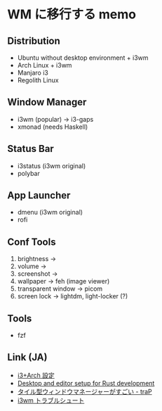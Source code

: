 
# WM に移行する memo

## Distribution
- Ubuntu without desktop environment + i3wm
- Arch Linux + i3wm
- Manjaro i3
- Regolith Linux

## Window Manager
- i3wm (popular) -> i3-gaps
- xmonad (needs Haskell)

## Status Bar
- i3status (i3wm original)
- polybar

## App Launcher
- dmenu (i3wm original)
- rofi

## Conf Tools
1. brightness -> 
2. volume -> 
3. screenshot -> 
4. wallpaper -> feh (image viewer)
5. transparent window -> picom
6. screen lock -> lightdm, light-locker (?)

## Tools
- fzf

## Link (JA)
- [i3+Arch 設定](https://qiita.com/Tonooo/items/256fcaffd7113b1ed018)
- [Desktop and editor setup for Rust development](https://www.youtube.com/watch?v=ycMiMDHopNc)
- [タイル型ウィンドウマネージャーがすごい - traP](https://trap.jp/post/425/)
- [i3wm トラブルシュート](https://riq0h.jp/2021/04/10/091649/)

